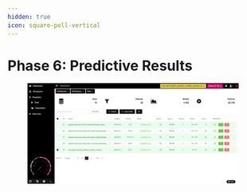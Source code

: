 ```yaml
---
hidden: true
icon: square-poll-vertical
---
```


# Phase 6: Predictive Results

<figure><img src="../../.gitbook/assets/Screenshot 2025-05-15 154031.png" alt=""><figcaption></figcaption></figure>

